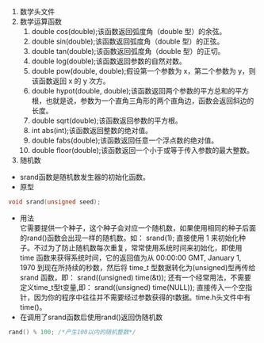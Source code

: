 1. 数学头文件 <cmath>  
2. 数学运算函数  
    1. double cos(double);该函数返回弧度角（double 型）的余弦。  
    2. double sin(double);该函数返回弧度角（double 型）的正弦。  
    3. double tan(double);该函数返回弧度角（double 型）的正切。  
    4. double log(double);该函数返回参数的自然对数。  
    5. double pow(double, double);假设第一个参数为 x，第二个参数为 y，则该函数返回 x 的 y 次方。  
    6. double hypot(double, double);该函数返回两个参数的平方总和的平方根，也就是说，参数为一个直角三角形的两个直角边，函数会返回斜边的长度。  
    7. double sqrt(double);该函数返回参数的平方根。  
    8. int abs(int);该函数返回整数的绝对值。  
    9. double fabs(double);该函数返回任意一个浮点数的绝对值。  
    10. double floor(double);该函数返回一个小于或等于传入参数的最大整数。  
3. 随机数  
- srand函数是随机数发生器的初始化函数。  
- 原型  
```c++
void srand(unsigned seed);
```  
- 用法  
它需要提供一个种子，这个种子会对应一个随机数，如果使用相同的种子后面的rand()函数会出现一样的随机数。如： srand(1); 直接使用 1 来初始化种子。不过为了防止随机数每次重复，常常使用系统时间来初始化，即使用 time 函数来获得系统时间，它的返回值为从 00:00:00 GMT, January 1, 1970 到现在所持续的秒数，然后将 time_t 型数据转化为(unsigned)型再传给 srand 函数，即： srand((unsigned) time(&t)); 还有一个经常用法，不需要定义time_t型t变量,即： srand((unsigned) time(NULL)); 直接传入一个空指针，因为你的程序中往往并不需要经过参数获得的t数据。time.h头文件中有time()。
- 在调用了srand函数后使用rand()返回伪随机数
```c++
rand() % 100; /*产生100以内的随机整数*/
```

